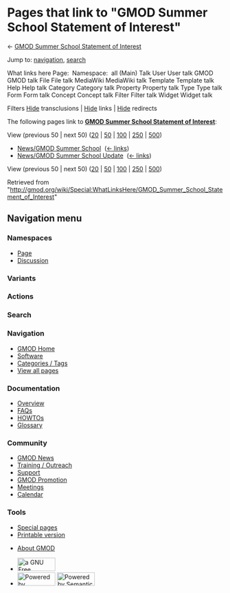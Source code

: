 <div id="mw-page-base" class="noprint">

</div>

<div id="mw-head-base" class="noprint">

</div>

<div id="content" class="mw-body" role="main">

<span id="top"></span>

<div id="mw-js-message" style="display:none;">

</div>



# <span dir="auto">Pages that link to "GMOD Summer School Statement of Interest"</span>

<div id="bodyContent">

<div id="contentSub">

← <a
href="/mediawiki/index.php?title=GMOD_Summer_School_Statement_of_Interest&amp;redirect=no"
class="mw-redirect"
title="GMOD Summer School Statement of Interest">GMOD Summer School
Statement of Interest</a>

</div>

<div id="jump-to-nav" class="mw-jump">

Jump to: [navigation](#mw-navigation), [search](#p-search)

</div>

<div id="mw-content-text">

What links here Page:  Namespace:  all (Main) Talk User User talk GMOD
GMOD talk File File talk MediaWiki MediaWiki talk Template Template talk
Help Help talk Category Category talk Property Property talk Type Type
talk Form Form talk Concept Concept talk Filter Filter talk Widget
Widget talk

Filters
[Hide](/mediawiki/index.php?title=Special:WhatLinksHere/GMOD_Summer_School_Statement_of_Interest&hidetrans=1 "Special:WhatLinksHere/GMOD Summer School Statement of Interest")
transclusions \|
[Hide](/mediawiki/index.php?title=Special:WhatLinksHere/GMOD_Summer_School_Statement_of_Interest&hidelinks=1 "Special:WhatLinksHere/GMOD Summer School Statement of Interest")
links \|
[Hide](/mediawiki/index.php?title=Special:WhatLinksHere/GMOD_Summer_School_Statement_of_Interest&hideredirs=1 "Special:WhatLinksHere/GMOD Summer School Statement of Interest")
redirects

The following pages link to
**<a href="/wiki/GMOD_Summer_School_Statement_of_Interest"
class="mw-redirect"
title="GMOD Summer School Statement of Interest">GMOD Summer School
Statement of Interest</a>**:

View (previous 50 \| next 50)
([20](/mediawiki/index.php?title=Special:WhatLinksHere/GMOD_Summer_School_Statement_of_Interest&limit=20 "Special:WhatLinksHere/GMOD Summer School Statement of Interest")
\|
[50](/mediawiki/index.php?title=Special:WhatLinksHere/GMOD_Summer_School_Statement_of_Interest&limit=50 "Special:WhatLinksHere/GMOD Summer School Statement of Interest")
\|
[100](/mediawiki/index.php?title=Special:WhatLinksHere/GMOD_Summer_School_Statement_of_Interest&limit=100 "Special:WhatLinksHere/GMOD Summer School Statement of Interest")
\|
[250](/mediawiki/index.php?title=Special:WhatLinksHere/GMOD_Summer_School_Statement_of_Interest&limit=250 "Special:WhatLinksHere/GMOD Summer School Statement of Interest")
\|
[500](/mediawiki/index.php?title=Special:WhatLinksHere/GMOD_Summer_School_Statement_of_Interest&limit=500 "Special:WhatLinksHere/GMOD Summer School Statement of Interest"))

- [News/GMOD Summer
  School](/wiki/News/GMOD_Summer_School "News/GMOD Summer School") ‎
  <span class="mw-whatlinkshere-tools">([←
  links](/mediawiki/index.php?title=Special:WhatLinksHere&target=News%2FGMOD+Summer+School "Special:WhatLinksHere"))</span>
- [News/GMOD Summer School
  Update](/wiki/News/GMOD_Summer_School_Update "News/GMOD Summer School Update")
  ‎ <span class="mw-whatlinkshere-tools">([←
  links](/mediawiki/index.php?title=Special:WhatLinksHere&target=News%2FGMOD+Summer+School+Update "Special:WhatLinksHere"))</span>

View (previous 50 \| next 50)
([20](/mediawiki/index.php?title=Special:WhatLinksHere/GMOD_Summer_School_Statement_of_Interest&limit=20 "Special:WhatLinksHere/GMOD Summer School Statement of Interest")
\|
[50](/mediawiki/index.php?title=Special:WhatLinksHere/GMOD_Summer_School_Statement_of_Interest&limit=50 "Special:WhatLinksHere/GMOD Summer School Statement of Interest")
\|
[100](/mediawiki/index.php?title=Special:WhatLinksHere/GMOD_Summer_School_Statement_of_Interest&limit=100 "Special:WhatLinksHere/GMOD Summer School Statement of Interest")
\|
[250](/mediawiki/index.php?title=Special:WhatLinksHere/GMOD_Summer_School_Statement_of_Interest&limit=250 "Special:WhatLinksHere/GMOD Summer School Statement of Interest")
\|
[500](/mediawiki/index.php?title=Special:WhatLinksHere/GMOD_Summer_School_Statement_of_Interest&limit=500 "Special:WhatLinksHere/GMOD Summer School Statement of Interest"))

</div>

<div class="printfooter">

Retrieved from
"<http://gmod.org/wiki/Special:WhatLinksHere/GMOD_Summer_School_Statement_of_Interest>"

</div>

<div id="catlinks" class="catlinks catlinks-allhidden">

</div>

<div class="visualClear">

</div>

</div>

</div>

<div id="mw-navigation">

## Navigation menu

<div id="mw-head">



<div id="left-navigation">

<div id="p-namespaces" class="vectorTabs" role="navigation"
aria-labelledby="p-namespaces-label">

### Namespaces

- <span id="ca-nstab-main"><a href="/wiki/GMOD_Summer_School_Statement_of_Interest" accesskey="c"
  title="View the content page [c]">Page</a></span>
- <span id="ca-talk"><a
  href="/mediawiki/index.php?title=Talk:GMOD_Summer_School_Statement_of_Interest&amp;action=edit&amp;redlink=1"
  accesskey="t"
  title="Discussion about the content page [t]">Discussion</a></span>

</div>

<div id="p-variants" class="vectorMenu emptyPortlet" role="navigation"
aria-labelledby="p-variants-label">

### 

### Variants[](#)

<div class="menu">

</div>

</div>

</div>

<div id="right-navigation">



<div id="p-cactions" class="vectorMenu emptyPortlet" role="navigation"
aria-labelledby="p-cactions-label">

### Actions[](#)

<div class="menu">

</div>

</div>

<div id="p-search" role="search">

### Search

<div id="simpleSearch">

</div>

</div>

</div>

</div>

<div id="mw-panel">

<div id="p-logo" role="banner">

<a href="/wiki/Main_Page"
style="background-image: url(http://gmod.org/images/GMOD-cogs.png);"
title="Visit the main page"></a>

</div>

<div id="p-Navigation" class="portal" role="navigation"
aria-labelledby="p-Navigation-label">

### Navigation

<div class="body">

- <span id="n-GMOD-Home">[GMOD Home](/wiki/Main_Page)</span>
- <span id="n-Software">[Software](/wiki/GMOD_Components)</span>
- <span id="n-Categories-.2F-Tags">[Categories /
  Tags](/wiki/Categories)</span>
- <span id="n-View-all-pages">[View all
  pages](/wiki/Special:AllPages)</span>

</div>

</div>

<div id="p-Documentation" class="portal" role="navigation"
aria-labelledby="p-Documentation-label">

### Documentation

<div class="body">

- <span id="n-Overview">[Overview](/wiki/Overview)</span>
- <span id="n-FAQs">[FAQs](/wiki/Category:FAQ)</span>
- <span id="n-HOWTOs">[HOWTOs](/wiki/Category:HOWTO)</span>
- <span id="n-Glossary">[Glossary](/wiki/Glossary)</span>

</div>

</div>

<div id="p-Community" class="portal" role="navigation"
aria-labelledby="p-Community-label">

### Community

<div class="body">

- <span id="n-GMOD-News">[GMOD News](/wiki/GMOD_News)</span>
- <span id="n-Training-.2F-Outreach">[Training /
  Outreach](/wiki/Training_and_Outreach)</span>
- <span id="n-Support">[Support](/wiki/Support)</span>
- <span id="n-GMOD-Promotion">[GMOD
  Promotion](/wiki/GMOD_Promotion)</span>
- <span id="n-Meetings">[Meetings](/wiki/Meetings)</span>
- <span id="n-Calendar">[Calendar](/wiki/Calendar)</span>

</div>

</div>

<div id="p-tb" class="portal" role="navigation"
aria-labelledby="p-tb-label">

### Tools

<div class="body">

- <span id="t-specialpages"><a href="/wiki/Special:SpecialPages" accesskey="q"
  title="A list of all special pages [q]">Special pages</a></span>
- <span id="t-print"><a
  href="/mediawiki/index.php?title=Special:WhatLinksHere/GMOD_Summer_School_Statement_of_Interest&amp;printable=yes"
  rel="alternate" accesskey="p"
  title="Printable version of this page [p]">Printable version</a></span>

</div>

</div>

</div>

</div>

<div id="footer" role="contentinfo">

- <span id="footer-places-about">[About
  GMOD](/wiki/GMOD:About "GMOD:About")</span>

<!-- -->

- <span id="footer-copyrightico">[<img src="http://www.gnu.org/graphics/gfdl-logo-small.png" width="88"
  height="31" alt="a GNU Free Documentation License" />](http://www.gnu.org/licenses/fdl-1.3.html)</span>
- <span id="footer-poweredbyico">[<img src="/mediawiki/skins/common/images/poweredby_mediawiki_88x31.png"
  width="88" height="31" alt="Powered by MediaWiki" />](//www.mediawiki.org/)
  [<img
  src="/mediawiki/extensions/SemanticMediaWiki/includes/../resources/images/smw_button.png"
  width="88" height="31" alt="Powered by Semantic MediaWiki" />](https://www.semantic-mediawiki.org/wiki/Semantic_MediaWiki)</span>

<div style="clear:both">

</div>

</div>
